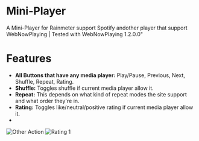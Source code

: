 # Mini-Player
A Mini-Player for Rainmeter support Spotify andother player that support WebNowPlaying | Tested with WebNowPlaying 1.2.0.0"

# Features
- **All Buttons that have any media player:** Play/Pause, Previous, Next, Shuffle, Repeat, Rating.
- **Shuffle:** Toggles shuffle if current media player allow it.
- **Repeat:** This depends on what kind of repeat modes the site support and what order they're in.
- **Rating:** Toggles like/neutral/positive rating if current media player allow it.
- 
![Other Action](https://github.com/KazukiGames/Mini-Player/assets/121910047/ba993831-8a1f-4df9-82ce-2f538a696ac0)
![Rating 1](https://github.com/KazukiGames/Mini-Player/assets/121910047/1bd8c8cf-c8cb-4fc7-b5c1-79f4f36e446c)
